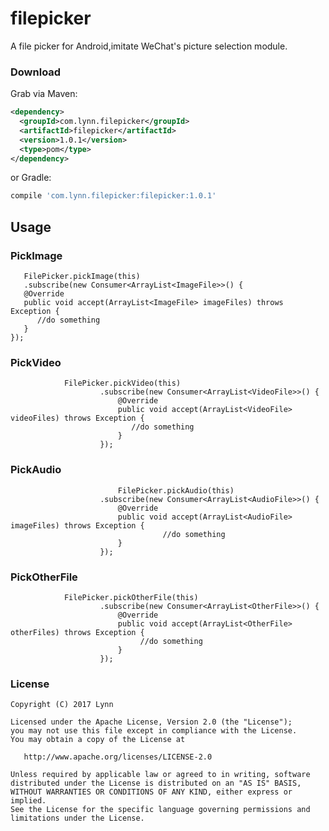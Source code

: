 # filepicker
A file picker for Android,imitate WeChat's picture selection module.


### Download
Grab via Maven:
```xml
<dependency>
  <groupId>com.lynn.filepicker</groupId>
  <artifactId>filepicker</artifactId>
  <version>1.0.1</version>
  <type>pom</type>
</dependency>
```
or Gradle:
```groovy
compile 'com.lynn.filepicker:filepicker:1.0.1'
```


## Usage
### PickImage
       FilePicker.pickImage(this)
       .subscribe(new Consumer<ArrayList<ImageFile>>() {
       @Override
       public void accept(ArrayList<ImageFile> imageFiles) throws Exception {
          //do something
       }
    });
### PickVideo
                FilePicker.pickVideo(this)
                        .subscribe(new Consumer<ArrayList<VideoFile>>() {
                            @Override
                            public void accept(ArrayList<VideoFile> videoFiles) throws Exception {
                               //do something
                            }
                        });
### PickAudio
                            FilePicker.pickAudio(this)
                        .subscribe(new Consumer<ArrayList<AudioFile>>() {
                            @Override
                            public void accept(ArrayList<AudioFile> imageFiles) throws Exception {
                                      //do something
                            }
                        });
### PickOtherFile
                FilePicker.pickOtherFile(this)
                        .subscribe(new Consumer<ArrayList<OtherFile>>() {
                            @Override
                            public void accept(ArrayList<OtherFile> otherFiles) throws Exception {
                                 //do something
                            }
                        });
                  
### License
    Copyright (C) 2017 Lynn

    Licensed under the Apache License, Version 2.0 (the "License");
    you may not use this file except in compliance with the License.
    You may obtain a copy of the License at

       http://www.apache.org/licenses/LICENSE-2.0

    Unless required by applicable law or agreed to in writing, software
    distributed under the License is distributed on an "AS IS" BASIS,
    WITHOUT WARRANTIES OR CONDITIONS OF ANY KIND, either express or implied.
    See the License for the specific language governing permissions and
    limitations under the License.
